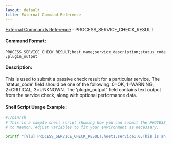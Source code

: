 ```yaml
---
layout: default
title: External Command Reference
---
```


<!--
************************************************
* AUTO GENERATED PAGE - USE ./update SCRIPT
************************************************
-->

<span class="glyphicon glyphicon-arrow-up"></span><a href="index.html"> External Commands Reference</a> - PROCESS_SERVICE_CHECK_RESULT<br>

#### Command Format:

`PROCESS_SERVICE_CHECK_RESULT;host_name;service_description;status_code;plugin_output`

#### Description:

This is used to submit a passive check result for a particular service. The 'status_code' field should be one of the following: 0=OK, 1=WARNING, 2=CRITICAL, 3=UNKNOWN. The 'plugin_output' field contains text output from the service check, along with optional performance data.

#### Shell Script Usage Example:

```sh
#!/bin/sh
# This is a sample shell script showing how you can submit the PROCESS_SERVICE_CHECK_RESULT command
# to Naemon. Adjust variables to fit your environment as necessary.

printf "[%lu] PROCESS_SERVICE_CHECK_RESULT;host1;service1;0;This is an example plugin output.\n" `date +%s` > /var/lib/naemon/naemon.cmd
```
